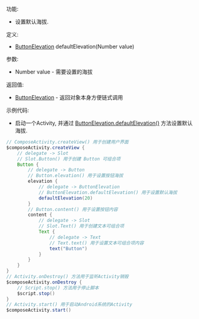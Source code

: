 功能:

+ 设置默认海拔.

定义:

+ [ButtonElevation](/API/UI/Compose/Widget/Button/ButtonElevation/README.md) defaultElevation(Number value)

参数:

+ Number value - 需要设置的海拔

返回值:

+ [ButtonElevation](/API/UI/Compose/Widget/Button/ButtonElevation/README.md) - 返回对象本身方便链式调用

示例代码:

+ 启动一个Activity,
  并通过 [ButtonElevation.defaultElevation()](/API/UI/Compose/Widget/Button/ButtonElevation/README.md?id=defaultElevation)
  方法设置默认海拔.

```groovy
// ComposeActivity.createView() 用于创建用户界面
$composeActivity.createView {
    // delegate -> Slot
    // Slot.Button() 用于创建 Button 可组合项
    Button {
        // delegate -> Button
        // Button.elevation() 用于设置按钮海拔
        elevation {
            // delegate -> ButtonElevation
            // ButtonElevation.defaultElevation() 用于设置默认海拔
            defaultElevation(20)
        }
        // Button.content() 用于设置按钮内容
        content {
            // delegate -> Slot
            // Slot.Text() 用于创建文本可组合项
            Text {
                // delegate -> Text
                // Text.text() 用于设置文本可组合项内容
                text("Button")
            }
        }
    }
}
// Activity.onDestroy() 方法用于监听Activity销毁
$composeActivity.onDestroy {
    // Script.stop() 方法用于停止脚本
    $script.stop()
}
// Activity.start() 用于启动Android系统的Activity
$composeActivity.start()
```